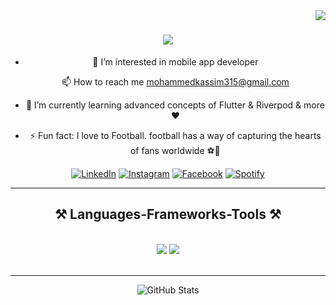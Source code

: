 <img align="right" src="https://visitor-badge.laobi.icu/badge?page_id=salesp07.salesp07" />

<h1 align="center">
    <img src="https://readme-typing-svg.herokuapp.com/?font=Righteous&size=35&center=true&vCenter=true&width=500&height=70&duration=4000&lines=Hi+There!+👋;+I'm+Mohammed+Kassim!;" />
</h1>
<div align="center">
    
- 👀 I’m interested in mobile app developer
 
  📫 How to reach me mohammedkassim315@gmail.com
  
- 🌱 I’m currently learning advanced concepts of Flutter & Riverpod & more❤️
 
- ⚡ Fun fact: I love to Football. football has a way of capturing the hearts of fans worldwide ⚽🎉
  
<a href="https://www.linkedin.com/in/kassim206/" target="_blank"><img src="https://img.shields.io/badge/LinkedIn-%230077B5.svg?&style=flat-square&logo=linkedin&logoColor=white" alt="LinkedIn"></a> 
<a href="https://www.instagram.com/qazz_im/" target="_blank"><img src="https://img.shields.io/badge/Instagram-%23E4405F.svg?&style=flat-square&logo=instagram&logoColor=white" alt="Instagram"></a>
<a href="https://www.facebook.com/Mohammedkassim Kassim" target="_blank"><img src="https://img.shields.io/badge/Facebook-%231877F2.svg?&style=flat-square&logo=facebook&logoColor=white" alt="Facebook"></a>
<a href="https://open.spotify.com/playlist/37i9dQZF1DWYfNJLV7OBMA" target="_blank"><img src="https://img.shields.io/badge/Spotify-%231ED760.svg?&style=flat-square&logo=spotify&logoColor=white" alt="Spotify"></a>

  </div>
  
 <hr/>
 
<h2 align="center">⚒️ Languages-Frameworks-Tools ⚒️</h2>
<br/>
<div align="center">
    <img src="https://skillicons.dev/icons?i=html,css,vscode,github,figma,git" />
    <img src="https://skillicons.dev/icons?i=python,javascript,firebase,c,java,mysql" /><br>
</div>

<br/>
<hr/>

<p align="center">
  <img src="https://github-readme-stats.vercel.app/api/top-langs/?username=kassim206&layout=compact&theme=chartreuse-dark" alt="GitHub Stats" />
</p>

<!---
kassim206/kassim206 is a ✨ special ✨ repository because its `README.md` (this file) appears on your GitHub profile.
You can click the Preview link to take a look at your changes.
--->

